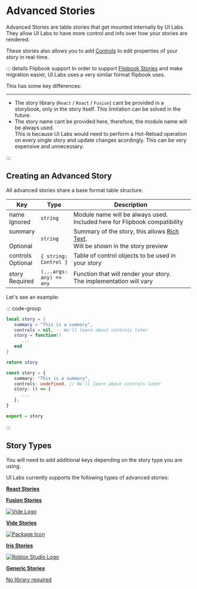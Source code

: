 # Advanced Stories

Advanced Stories are table stories that get mounted internally by UI Labs. They allow UI Labs to have more control and info over how your stories are rendered.

These stories also allows you to add [Controls](/docs/controls/adding.md) to edit properties of your story in real-time.

::: details Flipbook support
In order to support [Flipbook Stories](https://flipbook-labs.github.io/flipbook/docs/story-format) and make migration easier, UI Labs uses a very similar format flipbook uses.

This has some key differences:

---

-   The story library (`React` / `Roact` / `Fusion`) cant be provided in a storybook, only in the story itself. This limitation can be solved in the future.
-   The story name cant be provided here, therefore, the module name will be always used.<br/>This is because UI Labs would need to perform a Hot-Reload operation on every single story and update changes acordingly. This can be very expensive and unnecessary.

:::

## Creating an Advanced Story

All advanced stories share a base format table structure.

<table>
   <thead> 
      <tr>
         <th>Key</th>
         <th>Type</th>
         <th width="100%">Description</th>
      </tr>
   </thead>
   <tbody>
      <tr>
         <td><span class="nowrap"> name &nbsp; <span class="props-table-ignored">Ignored</span> </span></td>
         <td><code>string</code></td>
         <td>Module name will be always used.<br/>Included here for Flipbook compatibility</td>
      </tr>
      <tr>
         <td><span class="nowrap"> summary &nbsp; <span class="props-table-optional">Optional</span> </span></td>
         <td><code>string</code></td>
         <td>
            Summary of the story, this allows <a href="https://create.roblox.com/docs/ui/rich-text" target="_blank">Rich Text</a>.
            <br/> Will be shown in the story preview 
         </td>
      </tr>
      <tr>
         <td><span class="nowrap"> controls &nbsp; <span class="props-table-optional">Optional</span></span></td>
         <td><code><span class="nowrap">{ string: Control }</span></code></td>
         <td>Table of control objects to be used in your story</td>
      </tr>
      <tr>
         <td><span class="nowrap"> story &nbsp; <span class="props-table-required">Required</span></span></td>
         <td><code><span class="nowrap">(...args: any) => any</span></code></td>
         <td>	Function that will render your story.<br/>The implementation will vary</td>
      </tr>
   </tbody>
</table>

Let's see an example:

::: code-group

```lua [Luau]
local story = {
   summary = "This is a summary",
   controls = nil, -- We'll learn about controls later
   story = function()
      ...
   end
}

return story
```

```ts [Roblox-TS]
const story = {
   summary: "This is a summary",
   controls: undefined, // We'll learn about controls later
   story: () => {
      ...
   },
}

export = story
```

:::

## Story Types

You will need to add additional keys depending on the story type you are using.

UI Labs currently supports the following types of advanced stories:

<div class="card-container">
  <div class="cards">
   <a class="card" href="react">
      <div class="react-dynamic-logo card-img" />
      <p><b>React Stories</b></p>
   </a>
   <a class="card" href="fusion">
      <div class="fusion-dynamic-logo card-img" />
      <p><b>Fusion Stories</b></p>
   </a>
   <a class="card" href="vide">
      <img class="card-img" src="/docs/logos/vide.svg" alt="Vide Logo" />
      <p><b>Vide Stories</b></p>
   </a>
   <a class="card" href="iris">
      <img class="card-img dynamic-logo" src="/docs/logos/package.svg" alt="Package Icon" />
      <p><b>Iris Stories</b></p>
   </a>
   <a class="card" href="generic">
      <img class="card-img" src="/docs/logos/studio.svg" alt="Roblox Studio Logo" />
      <div>
         <p><b>Generic Stories</b></p>
         <p class="card-detail">No library required</p>
      </div>
   </a>
  </div>
</div>
